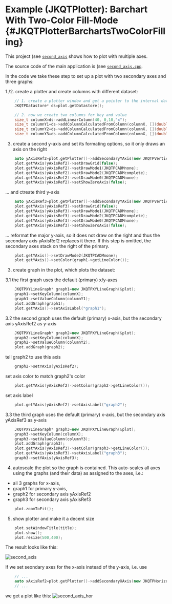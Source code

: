 # Example (JKQTPlotter): Barchart With Two-Color Fill-Mode {#JKQTPlotterBarchartsTwoColorFilling}
This project (see [`second_axis`](https://github.com/jkriege2/JKQtPlotter/tree/master/examples/second_axis) shows how to plot with multiple axes.

The source code of the main application is (see [`second_axis.cpp`](https://github.com/jkriege2/JKQtPlotter/tree/master/examples/second_axis/second_axis.cpp).

In the code we take these step to set up a plot with two secondary axes and three graphs:


1./2. create a plotter and create columns with different dataset:

```.cpp
    // 1. create a plotter window and get a pointer to the internal datastore (for convenience)
    JKQTPDatastore* ds=plot.getDatastore();

    // 2. now we create two columns for key and value
    size_t columnX=ds->addLinearColumn(40, 0,10,"x");
    size_t columnY1=ds->addColumnCalculatedFromColumn(columnX, [](double x) { return x; }, "y1");
    size_t columnY2=ds->addColumnCalculatedFromColumn(columnX, [](double x) { return cos(x); }, "y2");
    size_t columnY3=ds->addColumnCalculatedFromColumn(columnX, [](double x) { return x*x; }, "y3");
```

3. create a second y-axis and set its formating options, so it only draws an axis on the right

```.cpp
    auto yAxisRef2=plot.getPlotter()->addSecondaryYAxis(new JKQTPVerticalAxis(plot.getPlotter(), JKQTPPrimaryAxis));
    plot.getYAxis(yAxisRef2)->setDrawGrid(false);
    plot.getYAxis(yAxisRef2)->setDrawMode1(JKQTPCADMnone);
    plot.getYAxis(yAxisRef2)->setDrawMode2(JKQTPCADMcomplete);
    plot.getYAxis(yAxisRef2)->setDrawMode0(JKQTPCADMnone);
    plot.getYAxis(yAxisRef2)->setShowZeroAxis(false);
```

... and ctreate third y-axis

```.cpp
    auto yAxisRef3=plot.getPlotter()->addSecondaryYAxis(new JKQTPVerticalAxis(plot.getPlotter(), JKQTPPrimaryAxis));
    plot.getYAxis(yAxisRef3)->setDrawGrid(false);
    plot.getYAxis(yAxisRef3)->setDrawMode1(JKQTPCADMnone);
    plot.getYAxis(yAxisRef3)->setDrawMode2(JKQTPCADMcomplete);
    plot.getYAxis(yAxisRef3)->setDrawMode0(JKQTPCADMnone);
    plot.getYAxis(yAxisRef3)->setShowZeroAxis(false);
```

... reformat the major y-axis, so it does not draw on the right and thus the secondary axis yAxisRef2 replaces it there. If this step is omitted, the secondary axes stack on the right of the primary.

```.cpp
    plot.getYAxis()->setDrawMode2(JKQTPCADMnone);
    plot.getYAxis()->setColor(graph1->getLineColor());
```

3. create graph in the plot, which plots the dataset:

3.1 the first graph uses the default (primary) x/y-axes

```.cpp
    JKQTPXYLineGraph* graph1=new JKQTPXYLineGraph(&plot);
    graph1->setKeyColumn(columnX);
    graph1->setValueColumn(columnY1);
    plot.addGraph(graph1);
    plot.getYAxis()->setAxisLabel("graph1");
```

3.2 the second graph uses the default (primary) x-axis, but the secondary axis yAxisRef2 as y-axis

```.cpp
    JKQTPXYLineGraph* graph2=new JKQTPXYLineGraph(&plot);
    graph2->setKeyColumn(columnX);
    graph2->setValueColumn(columnY2);
    plot.addGraph(graph2);
```

tell graph2 to use this axis

```.cpp
    graph2->setYAxis(yAxisRef2);
```

set axis color to match graph2's color

```.cpp
    plot.getYAxis(yAxisRef2)->setColor(graph2->getLineColor());
```

set axis label

```.cpp
    plot.getYAxis(yAxisRef2)->setAxisLabel("graph2");
```

3.3 the third graph uses the default (primary) x-axis, but the secondary axis yAxisRef3 as y-axis

```.cpp
    JKQTPXYLineGraph* graph3=new JKQTPXYLineGraph(&plot);
    graph3->setKeyColumn(columnX);
    graph3->setValueColumn(columnY3);
    plot.addGraph(graph3);
    plot.getYAxis(yAxisRef3)->setColor(graph3->getLineColor());
    plot.getYAxis(yAxisRef3)->setAxisLabel("graph3");
    graph3->setYAxis(yAxisRef3);


```

4. autoscale the plot so the graph is contained. This auto-scales all axes using the graphs (and their data) as assigned to the axes, i.e.:
- all 3 graphs for x-axis, 
- graph1 for primary y-axis, 
- graph2 for secondary axis yAxisRef2
- graph3 for secondary axis yAxisRef3

```.cpp
    plot.zoomToFit();
```

5. show plotter and make it a decent size

```.cpp
    plot.setWindowTitle(title);
    plot.show();
    plot.resize(500,400);
```


The result looks like this:

![second_axis](https://raw.githubusercontent.com/jkriege2/JKQtPlotter/master/screenshots/second_axis.png)

If we set seondary axes for the x-axis instead of the y-axis, i.e. use 
```.cpp
    // ...
    auto xAxisRef2=plot.getPlotter()->addSecondaryXAxis(new JKQTPHorizontalAxis(plot.getPlotter(), JKQTPPrimaryAxis));
    // ...
```
we get a plot like this:
![second_axis_hor](https://raw.githubusercontent.com/jkriege2/JKQtPlotter/master/screenshots/second_axis_hor.png)

